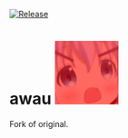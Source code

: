 [![Release](https://img.shields.io/github/release/Block-Build/MusikBot.svg)](https://github.com/Block-Build/MusikBot/releases/latest)
# awau ![GitHub Logo](/src/main/resources/64.png)  

Fork of original.
